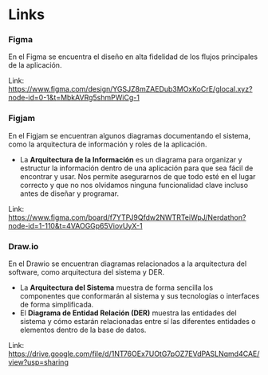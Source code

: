 # Links

### Figma

En el Figma se encuentra el diseño en alta fidelidad de los flujos principales de la aplicación.

Link: https://www.figma.com/design/YGSJZ8mZAEDub3MOxKoCrE/glocal.xyz?node-id=0-1&t=MbkAVRg5shmPWiCg-1

### Figjam

En el Figjam se encuentran algunos diagramas documentando el sistema, como la arquitectura de información y roles de la aplicación.

- La **Arquitectura de la Información** es un diagrama para organizar y estructur la información dentro de una aplicación para que sea fácil de encontrar y usar. Nos permite asegurarnos de que todo esté en el lugar correcto y que no nos olvidamos ninguna funcionalidad clave incluso antes de diseñar y programar.

Link: https://www.figma.com/board/f7YTPJ9Qfdw2NWTRTeiWpJ/Nerdathon?node-id=1-110&t=4VAOGGp65ViovUyX-1

### Draw.io

En el Drawio se encuentran diagramas relacionados a la arquitectura del software, como arquitectura del sistema y DER.

- La **Arquitectura del Sistema** muestra de forma sencilla los componentes que conformarán al sistema y sus tecnologías o interfaces de forma simplificada.
- El **Diagrama de Entidad Relación (DER)** muestra las entidades del sistema y cómo estarán relacionadas entre sí las diferentes entidades o elementos dentro de la base de datos.

Link: https://drive.google.com/file/d/1NT76OEx7UOtG7pOZ7EVdPASLNqmd4CAE/view?usp=sharing






